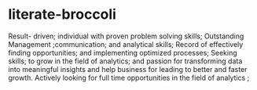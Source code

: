# literate-broccoli
Result- driven; individual with proven problem solving skills; Outstanding Management ;communication; and analytical skills;
Record of effectively finding opportunities; and implementing optimized processes; Seeking skills; to grow in the field of analytics; and passion for transforming data into meaningful insights and help business for leading to better and faster growth.
Actively looking for full time opportunities in the field of analytics ;
